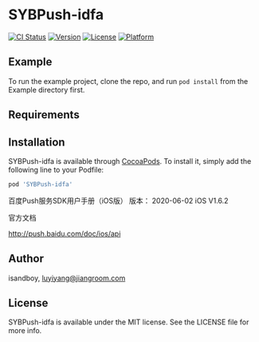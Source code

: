 # SYBPush-idfa

[![CI Status](https://img.shields.io/travis/isandboy/SYBPush-idfa.svg?style=flat)](https://travis-ci.org/isandboy/SYBPush-idfa)
[![Version](https://img.shields.io/cocoapods/v/SYBPush-idfa.svg?style=flat)](https://cocoapods.org/pods/SYBPush-idfa)
[![License](https://img.shields.io/cocoapods/l/SYBPush-idfa.svg?style=flat)](https://cocoapods.org/pods/SYBPush-idfa)
[![Platform](https://img.shields.io/cocoapods/p/SYBPush-idfa.svg?style=flat)](https://cocoapods.org/pods/SYBPush-idfa)

## Example

To run the example project, clone the repo, and run `pod install` from the Example directory first.

## Requirements

## Installation

SYBPush-idfa is available through [CocoaPods](https://cocoapods.org). To install
it, simply add the following line to your Podfile:

```ruby
pod 'SYBPush-idfa'
```

百度Push服务SDK用户手册（iOS版）
版本： 2020-06-02 iOS V1.6.2

官方文档

http://push.baidu.com/doc/ios/api

## Author

isandboy, luyiyang@jiangroom.com

## License

SYBPush-idfa is available under the MIT license. See the LICENSE file for more info.
